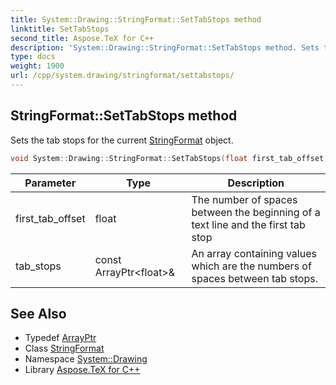 ```yaml
---
title: System::Drawing::StringFormat::SetTabStops method
linktitle: SetTabStops
second_title: Aspose.TeX for C++
description: 'System::Drawing::StringFormat::SetTabStops method. Sets the tab stops for the current StringFormat object in C++.'
type: docs
weight: 1900
url: /cpp/system.drawing/stringformat/settabstops/
---
```

## StringFormat::SetTabStops method


Sets the tab stops for the current [StringFormat](../) object.

```cpp
void System::Drawing::StringFormat::SetTabStops(float first_tab_offset, const ArrayPtr<float> &tab_stops)
```


| Parameter | Type | Description |
| --- | --- | --- |
| first_tab_offset | float | The number of spaces between the beginning of a text line and the first tab stop |
| tab_stops | const ArrayPtr\<float\>\& | An array containing values which are the numbers of spaces between tab stops. |

## See Also

* Typedef [ArrayPtr](../../../system/arrayptr/)
* Class [StringFormat](../)
* Namespace [System::Drawing](../../)
* Library [Aspose.TeX for C++](../../../)
